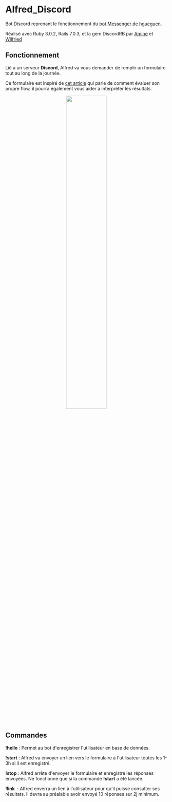 # Alfred_Discord

Bot Discord reprenant le fonctionnement du [bot Messenger de hgueguen](https://github.com/hgueguen/alfred-messenger).

Réalisé avec Ruby 3.0.2, Rails 7.0.3, et la gem DiscordRB par [Amine](https://github.com/scosy) et [Wilfried](https://github.com/wilfriedmuffins)

## Fonctionnement

Lié à un serveur **Discord**, Alfred va vous demander de remplir un formulaire tout au long de la journée.

Ce formulaire est inspiré de [cet article](https://www.hacking-social.com/2018/12/03/f10-evaluer-son-propre-flow/) qui parle de comment évaluer son propre flow, il pourra également vous aider à interpréter les résultats.

<p align="center">
  <img src="https://www.hacking-social.com/wp-content/uploads/2017/09/r%C3%A9sum%C3%A9flow-1.jpg" width="50%" height="50%">
</p>

## Commandes

**!hello** : Permet au bot d'enregistrer l'utilisateur en base de données.

**!start** : Alfred va envoyer un lien vers le formulaire à l'utilisateur toutes les 1-3h si il est enregistré.

**!stop**  : Alfred arrête d'envoyer le formulaire et enregistre les réponses envoyées. Ne fonctionne que si la commande **!start** a été lancée.

**!link** &nbsp;: Alfred enverra un lien à l'utilisateur pour qu'il puisse consulter ses résultats. Il devra au préalable avoir envoyé 10 réponses sur 2j minimum.
